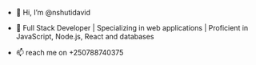 - 👋 Hi, I’m @nshutidavid
- 👀 Full Stack Developer | Specializing in web applications | Proficient in JavaScript, Node.js, React and databases


- 📫 reach me on +250788740375

<!---
nshutidavid/nshutidavid is a ✨ special ✨ repository because its `README.md` (this file) appears on your GitHub profile.
You can click the Preview link to take a look at your changes.
--->
